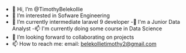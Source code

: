 - 👋 Hi, I’m @TimothyBelekollie
- 👀 I’m interested in Sofware Engineering
- 🌱 I’m currently intermediate  laravel 9 developer 
-🌱 I'm a Junior Data Analyst
-📫 I'm currently doing some course in Data Science
- 💞️ I’m looking forward to collaborating on projects
- 📫 How to reach me: email: belekollietimothy2@gmail.com

<!---
TimothyBelekollie/TimothyBelekollie is a ✨ special ✨ repository because its `README.md` (this file) appears on your GitHub profile.
You can click the Preview link to take a look at your changes.
--->
